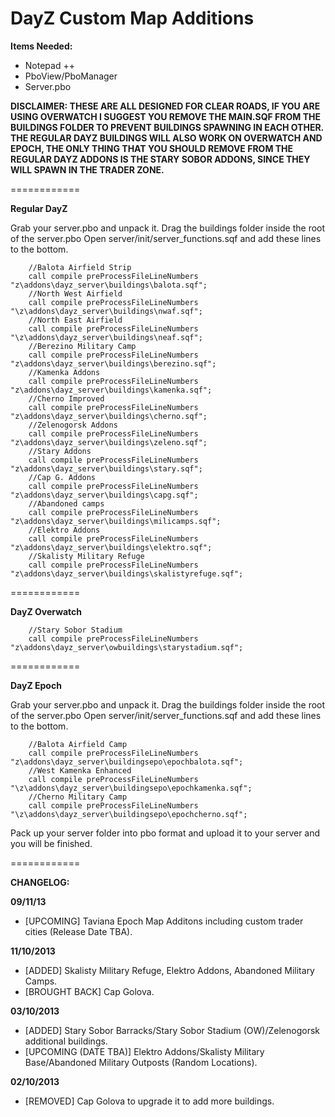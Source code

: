 DayZ Custom Map Additions
============

<b>Items Needed:</b>
- Notepad ++
- PboView/PboManager
- Server.pbo

<b>DISCLAIMER: THESE ARE ALL DESIGNED FOR CLEAR ROADS, IF YOU ARE USING OVERWATCH I SUGGEST YOU REMOVE THE MAIN.SQF FROM THE BUILDINGS FOLDER TO PREVENT BUILDINGS SPAWNING IN EACH OTHER.
THE REGULAR DAYZ BUILDINGS WILL ALSO WORK ON OVERWATCH AND EPOCH, THE ONLY THING THAT YOU SHOULD REMOVE FROM THE REGULAR DAYZ ADDONS IS THE STARY SOBOR ADDONS, SINCE THEY WILL SPAWN IN THE TRADER ZONE.</b>

============

<b>Regular DayZ</b>

Grab your server.pbo and unpack it.
Drag the buildings folder inside the root of the server.pbo
Open server/init/server_functions.sqf and add these lines to the bottom.

		//Balota Airfield Strip
		call compile preProcessFileLineNumbers "z\addons\dayz_server\buildings\balota.sqf";
		//North West Airfield
		call compile preProcessFileLineNumbers "\z\addons\dayz_server\buildings\nwaf.sqf";
		//North East Airfield
		call compile preProcessFileLineNumbers "\z\addons\dayz_server\buildings\neaf.sqf";
		//Berezino Military Camp
		call compile preProcessFileLineNumbers "z\addons\dayz_server\buildings\berezino.sqf";
		//Kamenka Addons
		call compile preProcessFileLineNumbers "z\addons\dayz_server\buildings\kamenka.sqf";
		//Cherno Improved
		call compile preProcessFileLineNumbers "z\addons\dayz_server\buildings\cherno.sqf";
		//Zelenogorsk Addons
		call compile preProcessFileLineNumbers "z\addons\dayz_server\buildings\zeleno.sqf";
		//Stary Addons
		call compile preProcessFileLineNumbers "z\addons\dayz_server\buildings\stary.sqf";
		//Cap G. Addons
		call compile preProcessFileLineNumbers "z\addons\dayz_server\buildings\capg.sqf";
		//Abandoned camps
		call compile preProcessFileLineNumbers "z\addons\dayz_server\buildings\milicamps.sqf";
		//Elektro Addons
		call compile preProcessFileLineNumbers "z\addons\dayz_server\buildings\elektro.sqf";
		//Skalisty Military Refuge
		call compile preProcessFileLineNumbers "z\addons\dayz_server\buildings\skalistyrefuge.sqf";

============

<b>DayZ Overwatch</b>

		//Stary Sobor Stadium
		call compile preProcessFileLineNumbers "z\addons\dayz_server\owbuildings\starystadium.sqf";

============

<b>DayZ Epoch</b>

Grab your server.pbo and unpack it.
Drag the buildings folder inside the root of the server.pbo
Open server/init/server_functions.sqf and add these lines to the bottom.

		//Balota Airfield Camp
		call compile preProcessFileLineNumbers "z\addons\dayz_server\buildingsepo\epochbalota.sqf";
		//West Kamenka Enhanced
		call compile preProcessFileLineNumbers "\z\addons\dayz_server\buildingsepo\epochkamenka.sqf";
		//Cherno Military Camp
		call compile preProcessFileLineNumbers "\z\addons\dayz_server\buildingsepo\epochcherno.sqf";

Pack up your server folder into pbo format and upload it to your server and you will be finished.

============

<b>CHANGELOG:</b>

<b>09/11/13</b>

- [UPCOMING] Taviana Epoch Map Additons including custom trader cities (Release Date TBA).

<b>11/10/2013</b>

- [ADDED] Skalisty Military Refuge, Elektro Addons, Abandoned Military Camps.
- [BROUGHT BACK] Cap Golova.

<b>03/10/2013</b>

- [ADDED] Stary Sobor Barracks/Stary Sobor Stadium (OW)/Zelenogorsk additional buildings.
- [UPCOMING (DATE TBA)] Elektro Addons/Skalisty Military Base/Abandoned Military Outposts (Random Locations).

<b>02/10/2013</b>

- [REMOVED] Cap Golova to upgrade it to add more buildings.
